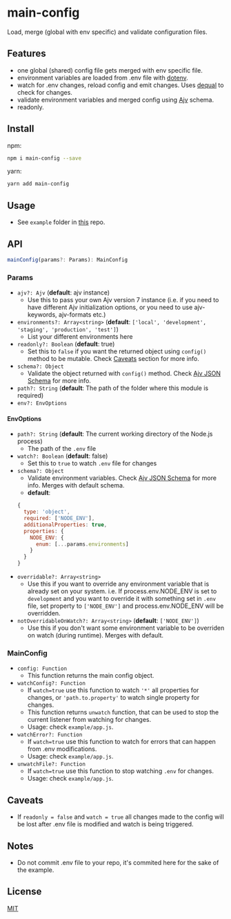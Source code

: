 # main-config
Load, merge (global with env specific) and validate configuration files.

## Features
- one global (shared) config file gets merged with env specific file.
- environment variables are loaded from .env file with [dotenv](https://github.com/motdotla/dotenv).
- watch for .env changes, reload config and emit changes. Uses [dequal](https://github.com/lukeed/dequa) to check for changes.
- validate environment variables and merged config using [Ajv](https://github.com/ajv-validator/ajv) schema.
- readonly.

## Install

npm:
```sh
npm i main-config --save
```
yarn:
```sh
yarn add main-config
```

## Usage
- See `example` folder in [this](https://github.com/naumf/main-config) repo.

## API

```ts
mainConfig(params?: Params): MainConfig
```

### Params

- `ajv?: Ajv` (**default**: ajv instance)
  - Use this to pass your own Ajv version 7 instance (i.e. if you need to have different Ajv initialization options, or you need to use ajv-keywords, ajv-formats etc.)
- `environments?: Array<string>` (**default**: `['local', 'development', 'staging', 'production', 'test']`)
  - List your different environments here
- `readonly?: Boolean` (**default**: true)
  - Set this to `false` if you want the returned object using `config()` method to be mutable. Check [Caveats](#user-content-caveats) section for more info.
- `schema?: Object`
  - Validate the object returned with `config()` method. Check [Ajv JSON Schema](https://github.com/ajv-validator/ajv/blob/master/docs/json-schema.md) for more info.
- `path?: String` (**default**: The path of the folder where this module is required)
- `env?: EnvOptions`

#### EnvOptions

- `path?: String` (**default**: The current working directory of the Node.js process)
  - The path of the `.env` file
- `watch?: Boolean` (**default**: false)
  - Set this to `true` to watch `.env` file for changes
- `schema?: Object`
  - Validate environment variables. Check [Ajv JSON Schema](https://github.com/ajv-validator/ajv/blob/master/docs/json-schema.md) for more info. Merges with default schema.
  - **default**:
  ```js
  {
    type: 'object',
    required: ['NODE_ENV'],
    additionalProperties: true,
    properties: {
      NODE_ENV: {
        enum: [...params.environments]
      }
    }
  }
  ```
- `overridable?: Array<string>`
  - Use this if you want to override any environment variable that is already set on your system. i.e. If process.env.NODE_ENV is set to `development` and you want to override it with something set in `.env` file, set property to `['NODE_ENV']` and process.env.NODE_ENV will be overridden.
- `notOverridableOnWatch?: Array<string>` (**default**: `['NODE_ENV']`)
  - Use this if you don't want some environment variable to be overriden on watch (during runtime). Merges with default.

### MainConfig
- `config: Function`
  - This function returns the main config object.
- `watchConfig?: Function`
  - If `watch=true` use this function to watch `'*'` all properties for changes, or `'path.to.property'` to watch single property for changes.
  - This function returns `unwatch` function, that can be used to stop the current listener from watching for changes.
  - Usage: check `example/app.js`.
- `watchError?: Function`
  - If `watch=true` use this function to watch for errors that can happen from .env modifications.
  - Usage: check `example/app.js`.
- `unwatchFile?: Function`
  - If `watch=true` use this function to stop watching `.env` for changes.
  - Usage: check `example/app.js`.

## Caveats
- If `readonly = false` and `watch = true` all changes made to the config will be lost after .env file is modified and watch is being triggered.

## Notes
- Do not commit .env file to your repo, it's commited here for the sake of the example.

## License
[MIT](./LICENSE)
